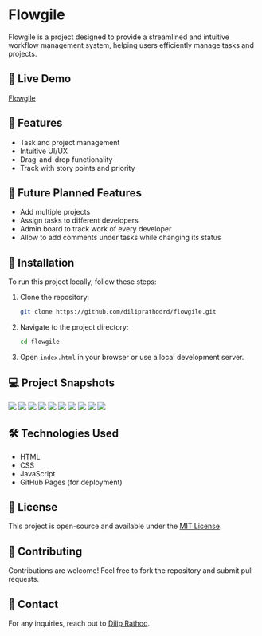 # Flowgile

Flowgile is a project designed to provide a streamlined and intuitive workflow management system, helping users efficiently manage tasks and projects.

## 🔗 Live Demo

[Flowgile](https://diliprathodrd.github.io/flowgile)

## 🚀 Features

- Task and project management
- Intuitive UI/UX
- Drag-and-drop functionality
- Track with story points and priority

## 🚀 Future Planned Features

- Add multiple projects
- Assign tasks to different developers
- Admin board to track work of every developer
- Allow to add comments under tasks while changing its status

## 📂 Installation

To run this project locally, follow these steps:

1. Clone the repository:
   ```sh
   git clone https://github.com/diliprathodrd/flowgile.git
   ```
2. Navigate to the project directory:
   ```sh
   cd flowgile
   ```
3. Open `index.html` in your browser or use a local development server.

## 💻 Project Snapshots

![](./snaps/1.png)
![](./snaps/2.png)
![](./snaps/3.png)
![](./snaps/4.png)
![](./snaps/5.png)
![](./snaps/6.png)
![](./snaps/7.png)
![](./snaps/8.png)
![](./snaps/9.png)
![](./snaps/10.png)

## 🛠️ Technologies Used

- HTML
- CSS
- JavaScript
- GitHub Pages (for deployment)

## 📜 License

This project is open-source and available under the [MIT License](LICENSE).

## 🤝 Contributing

Contributions are welcome! Feel free to fork the repository and submit pull requests.

## 📧 Contact

For any inquiries, reach out to [Dilip Rathod](https://github.com/diliprathodrd).
